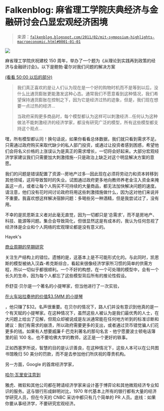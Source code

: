 <!--yml

类别：未分类

日期：2024 年 05 月 12 日 21:09:11

-->

# Falkenblog: 麻省理工学院庆典经济与金融研讨会凸显宏观经济困境

> 来源：[`falkenblog.blogspot.com/2011/02/mit-symposium-highlights-macroeconomic.html#0001-01-01`](http://falkenblog.blogspot.com/2011/02/mit-symposium-highlights-macroeconomic.html#0001-01-01)

![](https://blogger.googleusercontent.com/img/b/R29vZ2xl/AVvXsEgmLzBS_gdnoOBrLn-wSmStST6gQDYvCSAJ7FRCF517qnMc82JzSMi0mp2dMeURLPjNuP7DrTcxox6rfT8cSL3LPLNxXUtQmrGs2xN7HD39yM-LbzkaEZMIz339JeRPMTiKjNNYVg/s1600/mit.jpg)

麻省理工学院庆祝建校 150 周年，举办了一个题为《从理论到实践再到政策的经济与金融研讨会》。以下是鲍勃·霍尔对我们问题的解决方案

[(看看 50:00 以后的部分)](http://amps-web.amps.ms.mit.edu/public/150th/jan27/150econFinance-part2.html)

> 我们真正喜欢的是让人们认为现在是一个好的购物时机而不是等到以后，没什么比通货膨胀更能激发这种心态。通常我们不愿意看到这种情况，我们希望保持通货膨胀在控制之下，因为它是经济过热的迹象，但是，我们现在想要一点过热的经济...
> 
> 当政府采购更多商品时，每个模型都认为这样可以刺激经济...任何认为这种做法不能刺激经济的经济学家，都没有研究广泛的模型，所有这些模型都支持这个观点...

嘿，所有模型都认同！换句话说，如果你看看总体数据，我们就只看到需求不足。只需通过政府购买来取代缺少的私人部门投资，或通过让投资者感到困惑，希望他们会将名义价格的上涨误认为是真正的需求增长，一切将会好起来。大部分宏观经济学家建议我们只需要加大刺激措施--只是政治上缺乏对这个明显解决方案的意愿。

我们的问题是错误配置了资源--房地产过多--因此现在必须将劳动力和资本转移到其他领域，这将导致暂时的失业。试图通过政府更多地向教师养老金注入资金来掩盖这一点，或者让每个人购买不可持续的大量商品，都无法加快解决问题的速度。请注意，他们没有花时间讨论政府将用这些刺激措施做什么，因为这对他们来说并不重要。我喜欢想这样解决宿醉问题：多喝些另一种酒精，但是我尝试过了，没有用。

不幸的是凯恩斯主义者对此毫无直觉，因为一切都只是‘总需求’，而不是房地产、科技、能源等问题。集合会导致简化，但很显然这是有成本的，我认为任何忽视了经济体是企业和个人网络的宏观理论都是没有意义的。

Hayek's

[商业周期的早期研究](http://www.economicthought.net/2010/12/considerations-on-lecture-3-of-hayeks-prices-and-production/)

关注生产结构上的错位。遗憾的是，这基本上是不可能形式化的。与此同时，凯恩斯的模型被纳入汉森-希克斯综合，看起来很像经济学家所习惯的简单的供需方程，所以一切似乎都很顺利。一个不好的构想，在一个可处理的模型中，会有一个长久的生命，因为每个人都忘了这些模型背后所有的推论性假设。

乔舒亚·贝尔是一个著名的小提琴家，但当他进行了一次实验，

[在火车站拉奏他的价值$3.5MM 的小提琴](http://www.egodialogues.com/general/violinist-in-metro.php)

，他只赚了$32。名声很重要。在贝尔的情况下，路人们并没有意识到他真的是一个有天赋的小提琴家。在这种情况下，虽然这些人被认为是我们最优秀的人士，在大问题上给出了见解，但观众却被说成是左派通常能在任何地方听到的标准诊断和建议：我们有需求的崩溃，所以政府需要更多的支出，或者通过货币错觉骗人们花更多的钱。如果有人想要威廉·F·巴克利著名的那句名言 - 他宁愿要波士顿电话簿里的前 100 名，也不要哈佛大学的教师，这正是一个更好的轶事。

正如西塞罗所说，智慧的目的是认识善良，在这种情况下，这些人本可以在公共图书馆晚归 50 美分的罚款，而不是去参加他们所庆祝的尊贵机构。

另一方面，Google 的首席经济学家，

[哈尔·瓦里安注意到](http://amps-web.amps.ms.mit.edu/public/150th/jan27/150econFinance-part4.html)

雅虎、微软和其他公司都在聘请经济学家来设计基于博弈论和其他微观经济专业知识的服务。这与银行形成鲜明对比，1970 年代基本上所有的银行都有大量的经济学研究人员，但在今天的 CNBC 采访中都只有几个简单的 PR 人员。底线：如果你要从事经济学，不要研究宏观经济。
